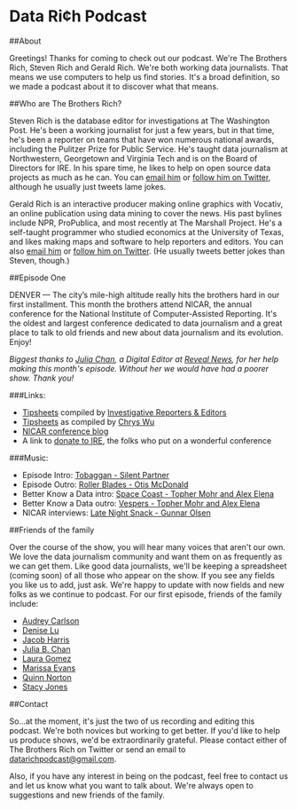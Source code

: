 # Data Ri¢h Podcast

##About

Greetings! Thanks for coming to check out our podcast. We're The Brothers Rich, Steven Rich and Gerald Rich. We're both working data journalists. That means we use computers to help us find stories. It's a broad definition, so we made a podcast about it to discover what that means.

##Who are The Brothers Rich?

Steven Rich is the database editor for investigations at The Washington Post. He's been a working journalist for just a few years, but in that time, he's been a reporter on teams that have won numerous national awards, including the Pulitzer Prize for Public Service. He's taught data journalism at Northwestern, Georgetown and Virginia Tech and is on the Board of Directors for IRE. In his spare time, he likes to help on open source data projects as much as he can. You can [email him](mailto:steven.rich@washpost.com) or [follow him on Twitter](https://twitter.com/dataeditor), although he usually just tweets lame jokes.

Gerald Rich is an interactive producer making online graphics with Vocativ, an online publication using data mining to cover the news. His past bylines include NPR, ProPublica, and most recently at The Marshall Project. He's a self-taught programmer who studied economics at the University of Texas, and likes making maps and software to help reporters and editors. You can also [email him](mailto:gerald.a.rich@gmail.com) or [follow him on Twitter](https://twitter.com/gerald_arthur). (He usually tweets better jokes than Steven, though.)

##Episode One

DENVER — The city’s mile-high altitude really hits the brothers hard in our first installment. This month the brothers attend NICAR, the annual conference for the National Institute of Computer-Assisted Reporting. It's the oldest and largest conference dedicated to data journalism and a great place to talk to old friends and new about data journalism and its evolution. Enjoy!

<i>Biggest thanks to [Julia Chan](https://twitter.com/juliachanb), a Digital Editor at [Reveal News](https://www.revealnews.org/), for her help making this month's episode. Without her we would have had a poorer show. Thank you!</i>

###Links:

- [Tipsheets](http://www.ire.org/conferences/nicar2016/tipsheets-and-links/) compiled by [Investigative Reporters & Editors](http://ire.org/)
- [Tipsheets](http://blog.chryswu.com/2016/03/08/nicar16-slides-links-tutorials-resources/) as compiled by [Chrys Wu](https://twitter.com/MacDiva)
- [NICAR conference blog](http://ire.org/blog/car-conference-blog/)
- A link to [donate to IRE](http://ire.org/donate/), the folks who put on a wonderful conference

###Music:

- Episode Intro: [Tobaggan - Silent Partner](https://www.youtube.com/audiolibrary/music)
- Episode Outro: [Roller Blades - Otis McDonald](https://www.youtube.com/audiolibrary/music)
- Better Know a Data intro: [Space Coast - Topher Mohr and Alex Elena](https://www.youtube.com/watch?v=-C9w5OI6MhM&index=11&list=PLv6VwSX9sjmfG1jnxnRPQjXdAY4kooIor)
- Better Know a Data outro: [Vespers - Topher Mohr and Alex Elena](https://www.youtube.com/watch?v=nV-HUlPXeKs&list=PLv6VwSX9sjmfG1jnxnRPQjXdAY4kooIor&index=36)
- NICAR interviews: [Late Night Snack - Gunnar Olsen](https://www.youtube.com/audiolibrary/music)

##Friends of the family

Over the course of the show, you will hear many voices that aren't our own. We love the data journalism community and want them on as frequently as we can get them. Like good data journalists, we'll be keeping a spreadsheet (coming soon) of all those who appear on the show. If you see any fields you like us to add, just ask. We're happy to update with now fields and new folks as we continue to podcast. For our first episode, friends of the family include:

- [Audrey Carlson](https://twitter.com/audcarls)
- [Denise Lu](https://twitter.com/DeniseDSLu)
- [Jacob Harris](https://twitter.com/harrisj)
- [Julia B. Chan](https://twitter.com/juliachanb)
- [Laura Gomez](https://twitter.com/Laura_GomezRod)
- [Marissa Evans](https://twitter.com/marissaaevans)
- [Quinn Norton](https://twitter.com/quinnnorton)
- [Stacy Jones](https://twitter.com/stacyannj)

##Contact

So...at the moment, it's just the two of us recording and editing this podcast. We're both novices but working to get better. If you'd like to help us produce shows, we'd be extraordinarily grateful. Please contact either of The Brothers Rich on Twitter or send an email to [datarichpodcast@gmail.com](mailto:datarichpodcast@gmail.com).

Also, if you have any interest in being on the podcast, feel free to contact us and let us know what you want to talk about. We're always open to suggestions and new friends of the family.
